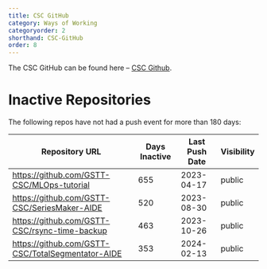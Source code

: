 ```yaml
---
title: CSC GitHub
category: Ways of Working
categoryorder: 2
shorthand: CSC-GitHub
order: 8
---
```


The CSC GitHub can be found here – <a href="https://github.com/GSTT-CSC/">CSC Github</a>.

# Inactive Repositories

The following repos have not had a push event for more than 180 days:

| Repository URL | Days Inactive | Last Push Date | Visibility |
| --- | --- | --- | --- |
| https://github.com/GSTT-CSC/MLOps-tutorial | 655 | 2023-04-17 | public |
| https://github.com/GSTT-CSC/SeriesMaker-AIDE | 520 | 2023-08-30 | public |
| https://github.com/GSTT-CSC/rsync-time-backup | 463 | 2023-10-26 | public |
| https://github.com/GSTT-CSC/TotalSegmentator-AIDE | 353 | 2024-02-13 | public |
